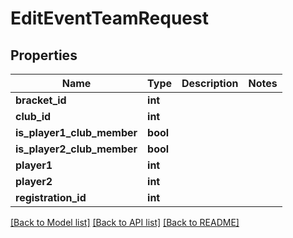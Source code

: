 # EditEventTeamRequest

## Properties
Name | Type | Description | Notes
------------ | ------------- | ------------- | -------------
**bracket_id** | **int** |  | 
**club_id** | **int** |  | 
**is_player1_club_member** | **bool** |  | 
**is_player2_club_member** | **bool** |  | 
**player1** | **int** |  | 
**player2** | **int** |  | 
**registration_id** | **int** |  | 

[[Back to Model list]](../README.md#documentation-for-models) [[Back to API list]](../README.md#documentation-for-api-endpoints) [[Back to README]](../README.md)

